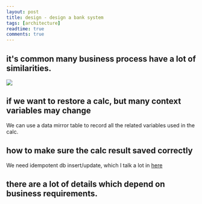 ```yaml
---
layout: post
title: design - design a bank system
tags: [architecture]
readtime: true
comments: true
---
```


## it's common many business process have a lot of similarities.

![](https://pt-starimg.didistatic.com/static/starimg/img/WZZtElqVEi1623416844350.png)

## if we want to restore a calc, but many context variables may change
We can use a data mirror table to record all the related variables used in the calc.

## how to make sure the calc result saved correctly
We need idempotent db insert/update, which I talk a lot in [here](2021-06-10-idempotent_db_update.md)


## there are a lot of details which depend on business requirements.

